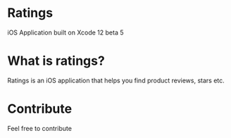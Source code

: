 # Ratings
iOS Application built on Xcode 12 beta 5
# What is ratings?
Ratings is an iOS application that helps you find product reviews, stars etc.
# Contribute
Feel free to contribute
